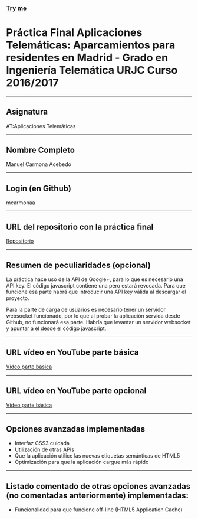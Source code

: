 ### [Try me](https://mcarmonaa.github.io/X-Serv-Practica-Aparcamientos/)

# Práctica Final Aplicaciones Telemáticas: Aparcamientos para residentes en Madrid - Grado en Ingeniería Telemática URJC Curso 2016/2017

---
## Asignatura
AT:Aplicaciones Telemáticas

---
## Nombre Completo
Manuel Carmona Acebedo

---
## Login (en Github)
mcarmonaa

---
## URL del repositorio con la práctica final
[Repositorio](https://github.com/mcarmonaa/X-Serv-Practica-Aparcamientos)

---
## Resumen de peculiaridades (opcional)
La práctica hace uso de la API de Google+, para lo que es necesario una API key. El código javascript contiene una pero estará revocada.
Para que funcione esa parte habrá que introducir una API key válida al descargar el proyecto.

Para la parte de carga de usuarios es necesario tener un servidor websocket funcionado, por lo que al probar la aplicación servida desde
Github, no funcionará esa parte. Habría que levantar un servidor websocket y apuntar a él desde el código javascript.

---
## URL vídeo en YouTube parte básica
[Vídeo parte básica](https://youtu.be/l0MqdqKwwDg)

---
## URL vídeo en YouTube parte opcional
[Vídeo parte básica](https://youtu.be/pG68gFa3-0s)

---
## Opciones avanzadas implementadas
* Interfaz CSS3 cuidada
* Utilización de otras APIs
* Que la aplicación utilice las nuevas etiquetas semánticas de HTML5
* Optimización para que la aplicación cargue más rápido

---
## Listado comentado de otras opciones avanzadas (no comentadas anteriormente) implementadas:
* Funcionalidad para que funcione off-line (HTML5 Application Cache)
